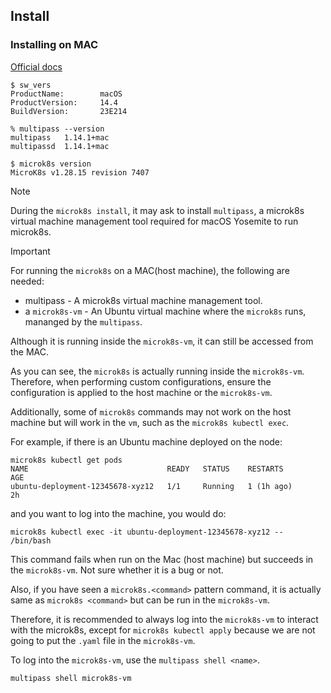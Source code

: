 ## Install

### Installing on MAC

[Official docs](https://microk8s.io/docs/install-macos)

```
$ sw_vers
ProductName:		macOS
ProductVersion:		14.4
BuildVersion:		23E214

% multipass --version
multipass   1.14.1+mac
multipassd  1.14.1+mac

$ microk8s version
MicroK8s v1.28.15 revision 7407
```

> [!NOTE]
> During the `microk8s install`, it may ask to install `multipass`, a microk8s virtual machine management tool required for macOS Yosemite to run microk8s.

> [!IMPORTANT]
> For running the `microk8s` on a MAC(host machine), the following are needed:
> * multipass - A microk8s virtual machine management tool.
> * a `microk8s-vm` - An Ubuntu virtual machine where the `microk8s` runs, mananged by the `multipass`.
> 
> Although it is running inside the `microk8s-vm`, it can still be accessed from the MAC.
> 
> As you can see, the `microk8s` is actually running inside the `microk8s-vm`. Therefore, when performing custom configurations, ensure the configuration is applied to the host machine or the `microk8s-vm`.
> 
> Additionally, some of `microk8s` commands may not work on the host machine but will work in the `vm`, such as the `microk8s kubectl exec`.
> 
> For example, if there is an Ubuntu machine deployed on the node:
> 
> ```
> microk8s kubectl get pods    
> NAME                               READY   STATUS    RESTARTS        AGE
> ubuntu-deployment-12345678-xyz12   1/1     Running   1 (1h ago)      2h
> ```
> 
> and you want to log into the machine, you would do:
> 
> ```
> microk8s kubectl exec -it ubuntu-deployment-12345678-xyz12 -- /bin/bash
> ```
> 
> This command fails when run on the Mac (host machine) but succeeds in the `microk8s-vm`. Not sure whether it is a bug or not.
>
> Also, if you have seen a `microk8s.<command>` pattern command, it is actually same as `microk8s <command>` but can be run in the `microk8s-vm`.
> 
> Therefore, it is recommended to always log into the `microk8s-vm` to interact with the microk8s, except for `microk8s kubectl apply` because we are not going to put the `.yaml` file in the `microk8s-vm`.
> 
> To log into the `microk8s-vm`, use the `multipass shell <name>`.
> 
> ```
> multipass shell microk8s-vm
> ```
> 
